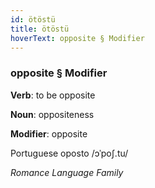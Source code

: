 ```yaml
---
id: ötöstü
title: ötöstü
hoverText: opposite § Modifier
---
```


### opposite § Modifier

**Verb**: to be opposite

**Noun**: oppositeness

**Modifier**: opposite

Portuguese oposto /ɔˈpoʃ.tu/

*Romance Language Family*